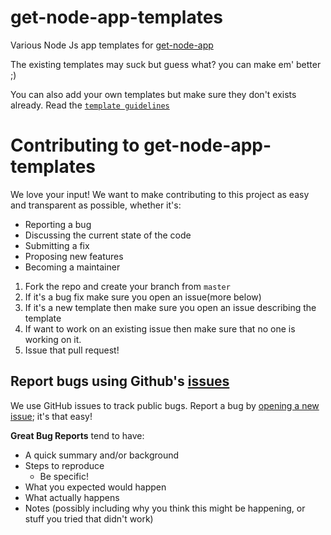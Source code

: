 # get-node-app-templates

Various Node Js app templates for [get-node-app](https://github.com/DarthCucumber/get-node-app)

The existing templates may suck but guess what? you can make em' better ;)

You can also add your own templates but make sure they don't exists already. Read the [`template guidelines`](https://github.com/DarthCucumber/get-node-app-templates/blob/master/template-guidelines.md)

# Contributing to get-node-app-templates
We love your input! We want to make contributing to this project as easy and transparent as possible, whether it's:

- Reporting a bug
- Discussing the current state of the code
- Submitting a fix
- Proposing new features
- Becoming a maintainer

1. Fork the repo and create your branch from `master`
2. If it's a bug fix make sure you open an issue(more below)
3. If it's a new template then make sure you open an issue describing the template
4. If want to work on an existing issue then make sure that no one is working on it. 
6. Issue that pull request!

## Report bugs using Github's [issues](https://github.com/DarthCucumber/get-node-app-templates/issues)
We use GitHub issues to track public bugs. Report a bug by [opening a new issue](https://github.com/DarthCucumber/get-node-app-templates/issues/new); it's that easy!

**Great Bug Reports** tend to have:

- A quick summary and/or background
- Steps to reproduce
  - Be specific!
- What you expected would happen
- What actually happens
- Notes (possibly including why you think this might be happening, or stuff you tried that didn't work)
